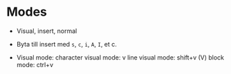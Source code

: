 # Modes

- Visual, insert, normal
- Byta till insert med `s`, `c`, `i`, `A`, `I`, et c.

- Visual mode:
    character visual mode: v
    line visual mode: shift+v (V)
    block mode: ctrl+v
